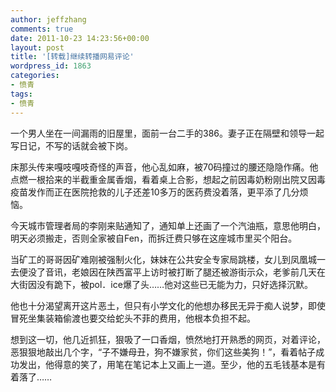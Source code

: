 ```yaml
---
author: jeffzhang
comments: true
date: 2011-10-23 14:23:56+00:00
layout: post
title: '[转载]继续转播网易评论'
wordpress_id: 1863
categories:
- 愤青
tags:
- 愤青
---
```


一个男人坐在一间漏雨的旧屋里，面前一台二手的386。妻子正在隔壁和领导一起写日记，不写的话就会被下岗。

床那头传来嘎吱嘎吱奇怪的声音，他心乱如麻，被70码撞过的腰还隐隐作痛。他点燃一根拾来的半截重金属香烟，看着桌上合影，想起之前因毒奶粉刚出院又因毒疫苗发作而正在医院抢救的儿子还差10多万的医药费没着落，更平添了几分烦恼。

今天城市管理者局的李刚来贴通知了，通知单上还画了一个汽油瓶，意思他明白，明天必须搬走，否则全家被自Fen，而拆迁费只够在这座城市里买个阳台。

当矿工的哥哥因矿难刚被强制火化，妹妹在公共安全专家局跳楼，女儿到凤凰城一去便没了音讯，老娘因在陕西富平上访时被打断了腿还被游街示众，老爹前几天在大街因没有跪下，被pol．ice爆了头……他对这些已无能为力，只好选择沉默。

他也十分渴望离开这片恶土，但只有小学文化的他想办移民无异于痴人说梦，即使冒死坐集装箱偷渡也要交给蛇头不菲的费用，他根本负担不起。

想到这一切，他几近抓狂，狠吸了一口香烟，愤然地打开熟悉的网页，对着评论，恶狠狠地敲出几个字，“子不嫌母丑，狗不嫌家贫，你们这些美狗！”，看着帖子成功发出，他得意的笑了，用笔在笔记本上又画上一道。至少，他的五毛钱基本是有着落了……
